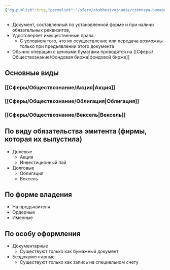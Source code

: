 ```yaml
---
{"dg-publish":true,"permalink":"/sfery/obshhestvoznanie/czennaya-bumaga/","tags":["Обществознание"]}
---
```


- Документ, составленный по установленной форме и при наличи обязательных реквизитов,
- Удостоверяет имущественные права
	- С условием того, что их осуществление или передача возможны только при предъявлении этого документа
- Обычно операции с ценными бумагами проводятся на [[Сферы/Обществознание/Фондовая биржа\|фондовой бирже]] 
## Основные виды 
### [[Сферы/Обществознание/Акция\|Акция]]
### [[Сферы/Обществознание/Облигация\|Облигация]]
### [[Сферы/Обществознание/Вексель\|Вексель]]
## По виду обязательства эмитента (фирмы, которая их выпустила)
- Долевые 
	- Акция 
	- Инвестиционный пай 
- Долговые 
	- Облигация 
	- Вексель 
## По форме владения 
- На предъявителя 
- Ордерные 
- Именные 
## По особу оформления 
- Документарные 
	- Существуют только как бумажный документ 
- Бездокументарные 
	- Существуют только как запись на специальном счету
